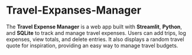 # Travel-Expanses-Manager
The **Travel Expense Manager** is a web app built with **Streamlit**, **Python**, and **SQLite** to track and manage travel expenses. Users can add trips, log expenses, view totals, and delete entries. It also displays a random travel quote for inspiration, providing an easy way to manage travel budgets.
